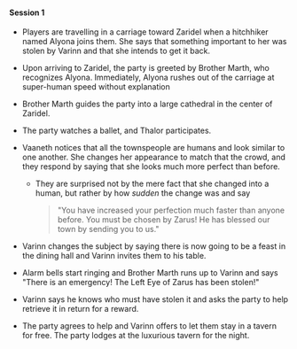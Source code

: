 
#### Session 1

- Players are travelling in a carriage toward Zaridel when a hitchhiker named Alyona joins them. She says that something important to her was stolen by Varinn and that she intends to get it back. 
- Upon arriving to Zaridel, the party is greeted by Brother Marth, who recognizes Alyona. Immediately, Alyona rushes out of the carriage at super-human speed without explanation 

- Brother Marth guides the party into a large cathedral in the center of Zaridel. 
- The party watches a ballet, and Thalor participates. 
- Vaaneth notices that all the townspeople are humans and look similar to one another. She changes her appearance to match that the crowd, and they respond by saying that she looks much more perfect than before. 
  - They are surprised not by the mere fact that she changed into a human, but rather by how *sudden* the change was and say 
    > "You have increased your perfection much faster than anyone before. You must be chosen by Zarus! He has blessed our town by sending you to us."

- Varinn changes the subject by saying there is now going to be a feast in the dining hall and Varinn invites them to his table.
-  Alarm bells start ringing and Brother Marth runs up to Varinn and says "There is an emergency! The Left Eye of Zarus has been stolen!" 
-  Varinn says he knows who must have stolen it and asks the party to help retrieve it in return for a reward. 
-  The party agrees to help and Varinn offers to let them stay in a tavern for free. The party lodges at the luxurious tavern for the night. 